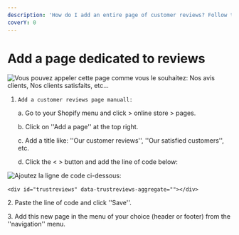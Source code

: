 ```yaml
---
description: 'How do I add an entire page of customer reviews? Follow the steps below:'
coverY: 0
---
```


# Add a page dedicated to reviews

![Vous pouvez appeler cette page comme vous le souhaitez: Nos avis clients, Nos clients satisfaits, etc...](<../.gitbook/assets/Capture d’écran 2021-10-17 à 17.20.02.png>)

1.  ```
    Add a customer reviews page manuall:
    ```

    a. Go to your Shopify menu and click > online store > pages.

    b. Click on ''Add a page'' at the top right.

    c. Add a title like: ''Our customer reviews'', ''Our satisfied customers'', etc.

    d. Click the < > button and add the line of code below:

![Ajoutez la ligne de code ci-dessous:](<../.gitbook/assets/Capture d’écran 2021-10-16 à 21.58.38.png>)

```
<div id="trustreviews" data-trustreviews-aggregate=""></div>
```

&#x20;2\. Paste the line of code and click ''Save''.

&#x20;3\. Add this new page in the menu of your choice (header or footer) from the                        ''navigation'' menu.
